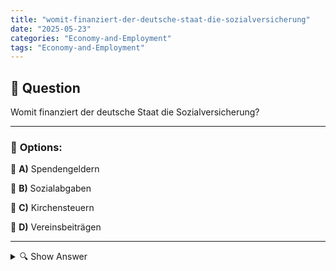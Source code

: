 ```yaml
---
title: "womit-finanziert-der-deutsche-staat-die-sozialversicherung"
date: "2025-05-23"
categories: "Economy-and-Employment"
tags: "Economy-and-Employment"
---
```


## 📌 **Question**

Womit finanziert der deutsche Staat die Sozialversicherung?



---

### 📝 **Options:**

🔘 **A)** Spendengeldern

🔘 **B)** Sozialabgaben

🔘 **C)** Kirchensteuern

🔘 **D)** Vereinsbeiträgen

---

<details>
  <summary>🔍 Show Answer</summary>

  <p>
💡  <b>Correct Answer:</b>  b
  </p>
  <p>
    📖<b>Explanation:</b>
    In Deutschland ist die Sozialversicherung ein System, das darauf abzielt, Bürgerinnen und Bürger gegen soziale Risiken wie Krankheit, Arbeitslosigkeit und Altersarmut abzusichern. Die Finanzierung erfolgt hauptsächlich durch Sozialabgaben, die sowohl von Arbeitnehmern als auch Arbeitgebern erhoben werden. Diese Abgaben sind gesetzlich vorgeschrieben und werden direkt vom Einkommen der Beschäftigten abgezogen. Spendengelder, Kirchensteuern und Vereinsbeiträge sind hingegen nicht relevant für die Finanzierung der Sozialversicherung. Diese Abgaben stellen sicher, dass das soziale Netz stabil bleibt und die notwendigen Dienstleistungen bereitgestellt werden können.
  </p>
</details>
